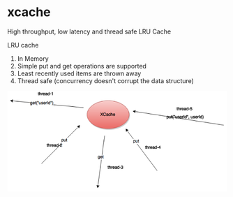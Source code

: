 # xcache
High throughput, low latency and thread safe LRU Cache

LRU cache

1) In Memory 
2) Simple put and get operations are supported
3) Least recently used items are thrown away
4) Thread safe (concurrency doesn't corrupt the data structure)


![XCache](https://raw.githubusercontent.com/pamu/xcache/master/images/xcache.png)